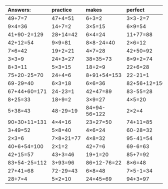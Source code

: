 | Answers: | practice | makes | perfect | ! |
| :--- | :--- | :--- | :--- | :--- |
| 49÷7=7 | 47+4=51 | 6÷3=2 | 3×3-2=7 | 3×2=6 | 
| 9×4=36 | 14÷7=2 | 3×5=15 | 6×9=54 | 24+86+79=189 | 
| 41+90-2=129 | 28+14=42 | 6×4=24 | 11+77=88 | 4×2+70=78 | 
| 42+12=54 | 9×9=81 | 8×8-24=40 | 2×6=12 | 10÷2=5 | 
| 7×6=42 | 19+2=21 | 4×7=28 | 42+50=92 | 2×3-6=0 | 
| 3×3=9 | 24+3=27 | 38+35=73 | 8×9+2=74 | 61+15=76 | 
| 8+3=11 | 5×3=15 | 18÷2=9 | 22+6=28 | 7×8-39=17 | 
| 75+20-25=70 | 24÷4=6 | 8+91+54=153 | 22-21=1 | 2×7+22=36 | 
| 69-29=40 | 6×3=18 | 6×6=36 | 82+56+12=150 | 42-29=13 | 
| 67+44+60=171 | 24-23=1 | 42+47=89 | 83-55=28 | 16+47+36=99 | 
| 8+25=33 | 18÷9=2 | 3×9=27 | 4×5=20 | 4×4+7=23 | 
| 5+38=43 | 48-29=19 | 84+94-56=122 | 2×2=4 | 4×9=36 | 
| 90+30+11=131 | 4×4=16 | 23+27=50 | 74+11=85 | 44+33=77 | 
| 3+49=52 | 5×8=40 | 4×6=24 | 60-28=32 | 48-4=44 | 
| 2×3=6 | 7×8+21=77 | 4×8=32 | 95-41=54 | 2×8=16 | 
| 40+6+54=100 | 2×1=2 | 42÷7=6 | 69-6=63 | 3×8+53=77 | 
| 42+15=57 | 43+3=46 | 19+1=20 | 85+7=92 | 65-37=28 | 
| 83+54-25=112 | 3+93=96 | 86+12-76=22 | 8×6=48 | 50+34-54=30 | 
| 27+41=68 | 72-29=43 | 6×8=48 | 7×5-1=34 | 21÷3=7 | 
| 28÷7=4 | 5×2=10 | 24+45=69 | 94+3=97 | 6×2=12 | 
